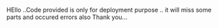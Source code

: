 HEllo ..Code provided is only for deployment purpose .. it will miss some parts and occured errors also 
Thank you...
